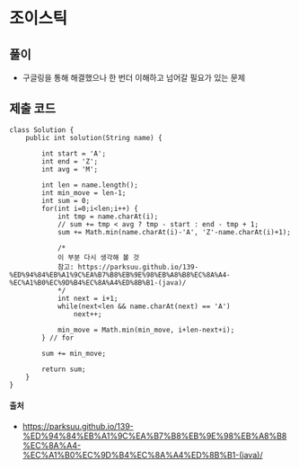 # 조이스틱

## 풀이
- 구글링을 통해 해결했으나 한 번더 이해하고 넘어갈 필요가 있는 문제

## 제출 코드
~~~
class Solution {
    public int solution(String name) {
        
        int start = 'A';
        int end = 'Z';
        int avg = 'M';
        
        int len = name.length();
        int min_move = len-1;
        int sum = 0;
        for(int i=0;i<len;i++) {
            int tmp = name.charAt(i);        
            // sum += tmp < avg ? tmp - start : end - tmp + 1;
            sum += Math.min(name.charAt(i)-'A', 'Z'-name.charAt(i)+1);
            
            /*
            이 부분 다시 생각해 볼 것
            참고: https://parksuu.github.io/139-%ED%94%84%EB%A1%9C%EA%B7%B8%EB%9E%98%EB%A8%B8%EC%8A%A4-%EC%A1%B0%EC%9D%B4%EC%8A%A4%ED%8B%B1-(java)/
            */
            int next = i+1;
            while(next<len && name.charAt(next) == 'A')
                next++;
            
            min_move = Math.min(min_move, i+len-next+i);
        } // for
        
        sum += min_move;
        
        return sum;
    }
}
~~~

#### 출처
- https://parksuu.github.io/139-%ED%94%84%EB%A1%9C%EA%B7%B8%EB%9E%98%EB%A8%B8%EC%8A%A4-%EC%A1%B0%EC%9D%B4%EC%8A%A4%ED%8B%B1-(java)/
